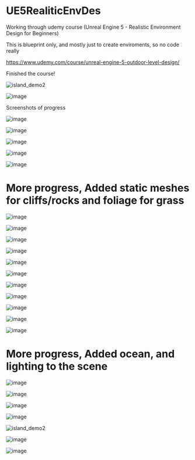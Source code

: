 # UE5RealiticEnvDes
Working through udemy course (Unreal Engine 5 - Realistic Environment Design for Beginners)

This is blueprint only, and mostly just to create enviroments, so no code really


https://www.udemy.com/course/unreal-engine-5-outdoor-level-design/

Finished the course!

![island_demo2](https://user-images.githubusercontent.com/3318539/180360949-3e27057b-a120-4170-87d5-c1c6c13fab54.gif)

![image](https://user-images.githubusercontent.com/3318539/180367322-297a56a6-dc7b-4263-9fb8-ba8c6cd1ff14.png)


Screenshots of progress

![image](https://user-images.githubusercontent.com/3318539/179452464-ebfde456-17a7-4a9b-82fb-6380e3d29997.png)


![image](https://user-images.githubusercontent.com/3318539/179452513-37b003a3-625d-471e-b843-0fabbdb7837a.png)



![image](https://user-images.githubusercontent.com/3318539/179452536-defed7fc-54f8-4817-89d7-d0e8a5564131.png)

![image](https://user-images.githubusercontent.com/3318539/179452652-aaa13b41-4c05-4acc-a570-a4c8245d76f1.png)



![image](https://user-images.githubusercontent.com/3318539/179452675-4e966cd2-0974-4d74-a7fa-a566e6832cb6.png)



# More progress, Added static meshes for cliffs/rocks and foliage for grass

![image](https://user-images.githubusercontent.com/3318539/179942581-20ecc05a-978d-48ce-b910-a01e20db27ca.png)


![image](https://user-images.githubusercontent.com/3318539/179942861-725c19f3-dad0-4d27-9f03-84dc782a200e.png)


![image](https://user-images.githubusercontent.com/3318539/179943002-818905f9-bc12-4b0e-91fd-9c49602819ce.png)


![image](https://user-images.githubusercontent.com/3318539/179943084-b460f822-94bc-42f0-a9ef-451d518f2233.png)

![image](https://user-images.githubusercontent.com/3318539/179944852-f7a7b61d-17d2-4dea-ae73-e3c6eefa4ded.png)


![image](https://user-images.githubusercontent.com/3318539/179943226-ad86c1ef-7249-4166-88d4-c2403f89e365.png)


![image](https://user-images.githubusercontent.com/3318539/179943273-7e3f54ac-2298-449a-bbe7-c581d8ec555a.png)


![image](https://user-images.githubusercontent.com/3318539/179943395-d5e5ef1a-a164-4fb6-959a-dab175a56ab5.png)




![image](https://user-images.githubusercontent.com/3318539/179944440-bbda9a6c-a42d-4317-9804-0b467bd1219e.png)



![image](https://user-images.githubusercontent.com/3318539/179944330-8ef19631-8606-431c-8db7-fd74b8893ae3.png)



![image](https://user-images.githubusercontent.com/3318539/179944106-0ba2ff41-894e-4a07-bdd6-685cdaa83b39.png)


# More progress, Added ocean, and lighting to the scene 

![image](https://user-images.githubusercontent.com/3318539/180356607-af18ba0f-f887-4561-87a4-3dba4d1405cc.png)


![image](https://user-images.githubusercontent.com/3318539/180356657-b9a5b83d-25f4-4067-843d-9db807b20561.png)

![image](https://user-images.githubusercontent.com/3318539/180356737-972b146d-124a-4425-8d48-7143844765f8.png)

![image](https://user-images.githubusercontent.com/3318539/180356777-77c9edd4-e61f-4891-bf50-a9702123d615.png)


![island_demo2](https://user-images.githubusercontent.com/3318539/180360949-3e27057b-a120-4170-87d5-c1c6c13fab54.gif)

  
![image](https://user-images.githubusercontent.com/3318539/180361054-f5a3d9d0-a3e8-4179-819d-b571e9335785.png)

![image](https://user-images.githubusercontent.com/3318539/180361087-38b27a04-18a3-4f8d-86c9-4d4bc5dc841e.png)

